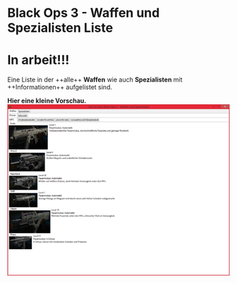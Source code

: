 # Black Ops 3 - Waffen und Spezialisten Liste
In arbeit!!!
============

Eine Liste in der ++alle++ **Waffen** wie auch **Spezialisten** mit ++Informationen++ aufgelistet sind.

**Hier eine kleine Vorschau.**
![bo3.jpg](.\bo3.jpg)
